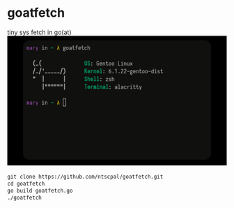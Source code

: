 # goatfetch
tiny sys fetch in go(at)  
![example screenshot of the program in use](./goatfetch.png)
```
git clone https://github.com/ntscpal/goatfetch.git
cd goatfetch
go build goatfetch.go
./goatfetch
```
